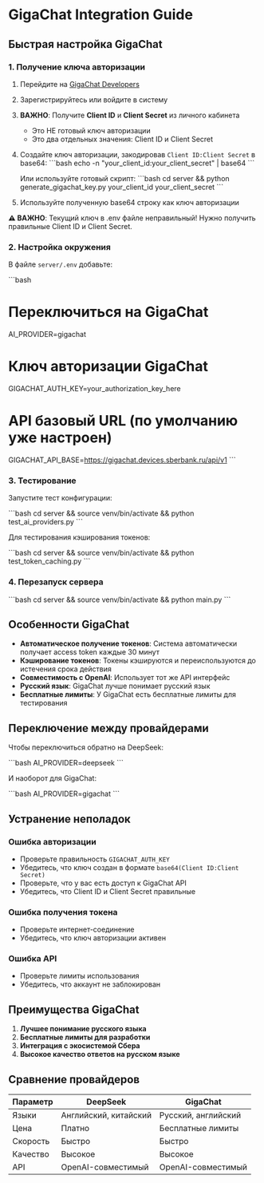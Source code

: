 # GigaChat Integration Guide

## Быстрая настройка GigaChat

### 1. Получение ключа авторизации

1. Перейдите на [GigaChat Developers](https://developers.sber.ru)
2. Зарегистрируйтесь или войдите в систему
3. **ВАЖНО**: Получите **Client ID** и **Client Secret** из личного кабинета
   - Это НЕ готовый ключ авторизации
   - Это два отдельных значения: Client ID и Client Secret
4. Создайте ключ авторизации, закодировав `Client ID:Client Secret` в base64:
   \`\`\`bash
   echo -n "your_client_id:your_client_secret" | base64
   \`\`\`
   
   Или используйте готовый скрипт:
   \`\`\`bash
   cd server && python generate_gigachat_key.py your_client_id your_client_secret
   \`\`\`
5. Используйте полученную base64 строку как ключ авторизации

**⚠️ ВАЖНО**: Текущий ключ в .env файле неправильный! Нужно получить правильные Client ID и Client Secret.

### 2. Настройка окружения

В файле `server/.env` добавьте:

\`\`\`bash
# Переключиться на GigaChat
AI_PROVIDER=gigachat

# Ключ авторизации GigaChat
GIGACHAT_AUTH_KEY=your_authorization_key_here

# API базовый URL (по умолчанию уже настроен)
GIGACHAT_API_BASE=https://gigachat.devices.sberbank.ru/api/v1
\`\`\`

### 3. Тестирование

Запустите тест конфигурации:

\`\`\`bash
cd server && source venv/bin/activate && python test_ai_providers.py
\`\`\`

Для тестирования кэширования токенов:

\`\`\`bash
cd server && source venv/bin/activate && python test_token_caching.py
\`\`\`

### 4. Перезапуск сервера

\`\`\`bash
cd server && source venv/bin/activate && python main.py
\`\`\`

## Особенности GigaChat

- **Автоматическое получение токенов**: Система автоматически получает access token каждые 30 минут
- **Кэширование токенов**: Токены кэшируются и переиспользуются до истечения срока действия
- **Совместимость с OpenAI**: Использует тот же API интерфейс
- **Русский язык**: GigaChat лучше понимает русский язык
- **Бесплатные лимиты**: У GigaChat есть бесплатные лимиты для тестирования

## Переключение между провайдерами

Чтобы переключиться обратно на DeepSeek:

\`\`\`bash
AI_PROVIDER=deepseek
\`\`\`

И наоборот для GigaChat:

\`\`\`bash
AI_PROVIDER=gigachat
\`\`\`

## Устранение неполадок

### Ошибка авторизации
- Проверьте правильность `GIGACHAT_AUTH_KEY`
- Убедитесь, что ключ создан в формате `base64(Client ID:Client Secret)`
- Проверьте, что у вас есть доступ к GigaChat API
- Убедитесь, что Client ID и Client Secret правильные

### Ошибка получения токена
- Проверьте интернет-соединение
- Убедитесь, что ключ авторизации активен

### Ошибка API
- Проверьте лимиты использования
- Убедитесь, что аккаунт не заблокирован

## Преимущества GigaChat

1. **Лучшее понимание русского языка**
2. **Бесплатные лимиты для разработки**
3. **Интеграция с экосистемой Сбера**
4. **Высокое качество ответов на русском языке**

## Сравнение провайдеров

| Параметр | DeepSeek | GigaChat |
|----------|----------|----------|
| Языки | Английский, китайский | Русский, английский |
| Цена | Платно | Бесплатные лимиты |
| Скорость | Быстро | Быстро |
| Качество | Высокое | Высокое |
| API | OpenAI-совместимый | OpenAI-совместимый |
